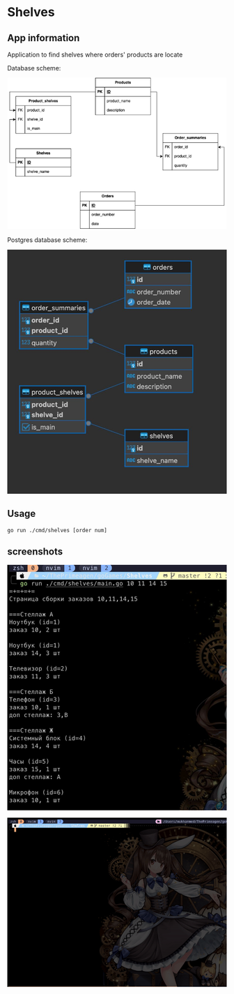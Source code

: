 # Shelves

## App information

Application to find shelves where orders' products are locate

Database scheme: 

![Alt text](./screenshots/diagram.png?raw=true "Diagram")

Postgres database scheme: 

![Alt text](./screenshots/postgres.jpg?raw=true "Postgres")

## Usage

```
go run ./cmd/shelves [order num]
```

## screenshots

![Alt text](./screenshots/screenshot.jpg?raw=true "screenshot")

![Alt text](./screenshots/inaction.gif "in action")
